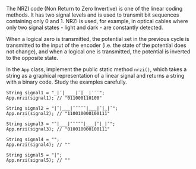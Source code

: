 The NRZI code (Non Return to Zero Invertive) is one of the linear coding methods. It has two signal levels and is used
to transmit bit sequences containing only 0 and 1. NRZI is used, for example, in optical cables where only two signal
states - light and dark - are constantly detected.

When a logical zero is transmitted, the potential set in the previous cycle is transmitted to the input of the encoder
(i.e. the state of the potential does not change), and when a logical one is transmitted, the potential is inverted
to the opposite state.

In the ```App``` class, implement the public static method ```nrzi()```, which takes a string as a graphical
representation of a linear signal and returns a string with a binary code. Study the examples carefully.
```
String signal1 = "_|¯|____|¯|__|¯¯¯";
App.nrzi(signal1); // "011000110100"
 
String signal2 = "|¯|___|¯¯¯¯¯|___|¯|_|¯";
App.nrzi(signal2); // "110010000100111"
 
String signal3 = "¯|___|¯¯¯¯¯|___|¯|_|¯";
App.nrzi(signal3); // "010010000100111"
 
String signal4 = "";
App.nrzi(signal4); // ""
 
String signal5 = "|";
App.nrzi(signal5); // ""
